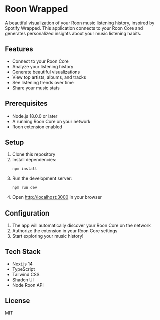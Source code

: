 # Roon Wrapped

A beautiful visualization of your Roon music listening history, inspired by Spotify Wrapped. This application connects to your Roon Core and generates personalized insights about your music listening habits.

## Features

- Connect to your Roon Core
- Analyze your listening history
- Generate beautiful visualizations
- View top artists, albums, and tracks
- See listening trends over time
- Share your music stats

## Prerequisites

- Node.js 18.0.0 or later
- A running Roon Core on your network
- Roon extension enabled

## Setup

1. Clone this repository
2. Install dependencies:
   ```bash
   npm install
   ```
3. Run the development server:
   ```bash
   npm run dev
   ```
4. Open [http://localhost:3000](http://localhost:3000) in your browser

## Configuration

1. The app will automatically discover your Roon Core on the network
2. Authorize the extension in your Roon Core settings
3. Start exploring your music history!

## Tech Stack

- Next.js 14
- TypeScript
- Tailwind CSS
- Shadcn UI
- Node Roon API

## License

MIT 